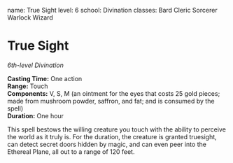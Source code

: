 name: True Sight
level: 6
school: Divination
classes: Bard
         Cleric
         Sorcerer
         Warlock
         Wizard

# True Sight 
_6th-level Divination_ 

**Casting Time:** One action    
**Range:** Touch    
**Components:** V, S, M (an ointment for the eyes that costs 25 gold pieces; made from mushroom powder, saffron, and fat; and is consumed by the spell)    
**Duration:** One hour 

This spell bestows the willing creature you touch with the ability to perceive the world as it truly is. For the duration, the creature is granted truesight, can detect secret doors hidden by magic, and can even peer into the Ethereal Plane, all out to a range of 120 feet.